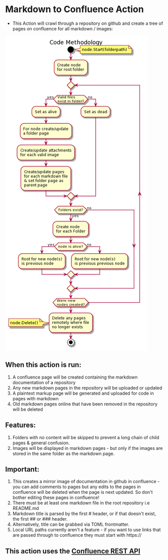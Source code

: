 # Markdown to Confluence Action

- This Action will crawl through a repository on github and create a tree of pages on confluence for all markdown / images:

![Diagram of action methodology](methodology.png)

## When this action is run:

1) A confluence page will be created containing the markdown documentation of a repository
2) Any new markdown pages in the repository will be uploaded or updated
3) A plaintext markup page will be generated and uploaded for code in pages with markdown
4) Old markdown pages online that have been removed in the repository will be deleted

## Features:

1) Folders with no content will be skipped to prevent a long chain of child pages & general confusion.
2) Images will be displayed in markdown pages - but only if the images are stored in the same folder as the markdown page.

## Important:

1) This creates a mirror image of documentation in github in confluence - you can add comments to pages but any edits to the pages in confluence will be deleted when the page is next updated. So don't bother editing these pages in confluence!
3) There must be at least one markdown file in the root repository i.e README.md
4) Markdown title is parsed by the first # header, or if that doesn't exist, the first ## or ### header.
5) Alternatively, title can be grabbed via TOML frontmatter.
6) Local URL paths currently aren't a feature - if you want to use links that are passed through to confluence they must start with https://

## This action uses the [Confluence REST API](https://developer.atlassian.com/cloud/confluence/rest/intro/)
